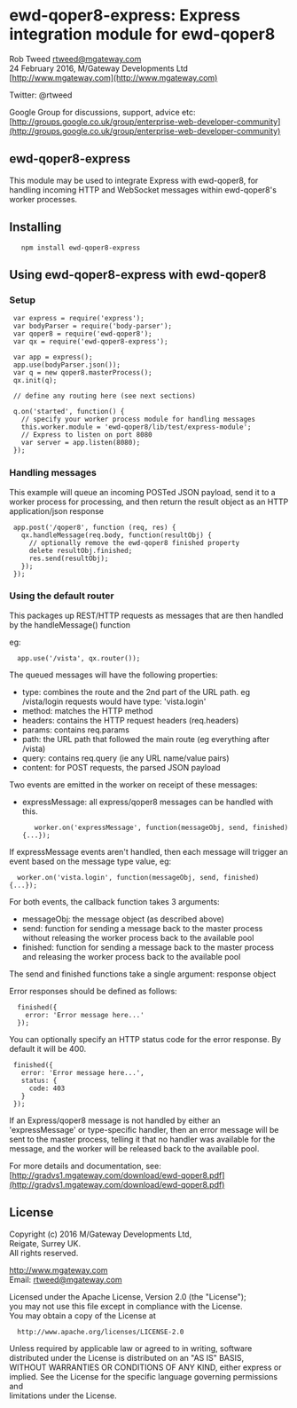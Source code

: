 # ewd-qoper8-express: Express integration module for ewd-qoper8
 
Rob Tweed <rtweed@mgateway.com>  
24 February 2016, M/Gateway Developments Ltd [http://www.mgateway.com](http://www.mgateway.com)  

Twitter: @rtweed

Google Group for discussions, support, advice etc: [http://groups.google.co.uk/group/enterprise-web-developer-community](http://groups.google.co.uk/group/enterprise-web-developer-community)


## ewd-qoper8-express

This module may be used to integrate Express with ewd-qoper8, for handling incoming HTTP and WebSocket messages within ewd-qoper8's worker processes.

## Installing

       npm install ewd-qoper8-express
	   
## Using ewd-qoper8-express with ewd-qoper8

### Setup

     var express = require('express');
     var bodyParser = require('body-parser');
     var qoper8 = require('ewd-qoper8');
     var qx = require('ewd-qoper8-express');

     var app = express();
     app.use(bodyParser.json());
     var q = new qoper8.masterProcess();
     qx.init(q);

     // define any routing here (see next sections)

     q.on('started', function() {
       // specify your worker process module for handling messages
       this.worker.module = 'ewd-qoper8/lib/test/express-module';
       // Express to listen on port 8080
       var server = app.listen(8080);
     });

### Handling messages

This example will queue an incoming POSTed JSON payload, send it to a worker process for processing, and then return the
result object as an HTTP application/json response

     app.post('/qoper8', function (req, res) {
       qx.handleMessage(req.body, function(resultObj) {
         // optionally remove the ewd-qoper8 finished property
         delete resultObj.finished;
         res.send(resultObj);
       });
     });

### Using the default router

This packages up REST/HTTP requests as messages that are then handled by the handleMessage() function

eg:

      app.use('/vista', qx.router());

The queued messages will have the following properties:

- type: combines the route and the 2nd part of the URL path.  eg /vista/login requests would have type: 'vista.login'
- method: matches the HTTP method
- headers: contains the HTTP request headers (req.headers)
- params: contains req.params
- path: the URL path that followed the main route (eg everything after /vista)
- query: contains req.query (ie any URL name/value pairs)
- content: for POST requests, the parsed JSON payload 

Two events are emitted in the worker on receipt of these messages:

- expressMessage: all express/qoper8 messages can be handled with this.  

         worker.on('expressMessage', function(messageObj, send, finished) {...});

If expressMessage events aren't handled, then each message will trigger an event based on the message type value, eg:

      worker.on('vista.login', function(messageObj, send, finished) {...});

For both events, the callback function takes 3 arguments:

- messageObj: the message object (as described above)
- send: function for sending a message back to the master process without releasing the worker process back to the available pool
- finished: function for sending a message back to the master process and releasing the worker process back to the available pool

The send and finished functions take a single argument: response object

Error responses should be defined as follows:

      finished({
        error: 'Error message here...'
      });

You can optionally specify an HTTP status code for the error response.  By default it will be 400.

     finished({
       error: 'Error message here...',
       status: {
         code: 403
       }
     });

If an Express/qoper8 message is not handled by either an 'expressMessage' or type-specific handler, then an error message will be
sent to the master process, telling it that no handler was available for the message, and the worker will be released
back to the available pool.


For more details and documentation, see:
 [http://gradvs1.mgateway.com/download/ewd-qoper8.pdf](http://gradvs1.mgateway.com/download/ewd-qoper8.pdf)


## License

 Copyright (c) 2016 M/Gateway Developments Ltd,                           
 Reigate, Surrey UK.                                                      
 All rights reserved.                                                     
                                                                           
  http://www.mgateway.com                                                  
  Email: rtweed@mgateway.com                                               
                                                                           
                                                                           
  Licensed under the Apache License, Version 2.0 (the "License");          
  you may not use this file except in compliance with the License.         
  You may obtain a copy of the License at                                  
                                                                           
      http://www.apache.org/licenses/LICENSE-2.0                           
                                                                           
  Unless required by applicable law or agreed to in writing, software      
  distributed under the License is distributed on an "AS IS" BASIS,        
  WITHOUT WARRANTIES OR CONDITIONS OF ANY KIND, either express or implied. 
  See the License for the specific language governing permissions and      
   limitations under the License.      

